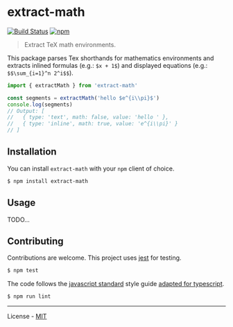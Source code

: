 # extract-math

[![Build Status](https://travis-ci.com/vberlier/extract-math.svg?branch=master)](https://travis-ci.com/vberlier/extract-math)
[![npm](https://img.shields.io/npm/v/extract-math.svg)](https://www.npmjs.com/package/extract-math)

> Extract TeX math environments.

This package parses Tex shorthands for mathematics environments and extracts inlined formulas (e.g.: `$x + 1$`) and displayed equations (e.g.: `$$\sum_{i=1}^n 2^i$$`).

```js
import { extractMath } from 'extract-math'

const segments = extractMath('hello $e^{i\\pi}$')
console.log(segments)
// Output: [
//   { type: 'text', math: false, value: 'hello ' },
//   { type: 'inline', math: true, value: 'e^{i\\pi}' }
// ]
```

## Installation

You can install `extract-math` with your `npm` client of choice.

```bash
$ npm install extract-math
```

## Usage

TODO...

## Contributing

Contributions are welcome. This project uses [jest](https://jestjs.io/) for testing.

```bash
$ npm test
```

The code follows the [javascript standard](https://standardjs.com/) style guide [adapted for typescript](https://github.com/blakeembrey/tslint-config-standard).

```bash
$ npm run lint
```

---

License - [MIT](https://github.com/vberlier/extract-math/blob/master/LICENSE)
